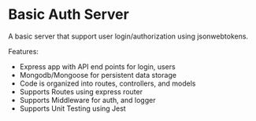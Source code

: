 # Basic Auth Server

A basic server that support user login/authorization using jsonwebtokens. 


Features:

- Express app with API end points for login, users
- Mongodb/Mongoose for persistent data storage
- Code is organized into routes, controllers, and models
- Supports Routes using express router
- Supports Middleware for auth, and logger
- Supports Unit Testing using Jest 